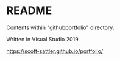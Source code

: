 # README

Contents within "githubportfolio" directory.

Written in Visual Studio 2019.

https://scott-sattler.github.io/portfolio/
